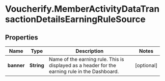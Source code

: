 # Voucherify.MemberActivityDataTransactionDetailsEarningRuleSource

## Properties

Name | Type | Description | Notes
------------ | ------------- | ------------- | -------------
**banner** | **String** | Name of the earning rule. This is displayed as a header for the earning rule in the Dashboard. | [optional] 


